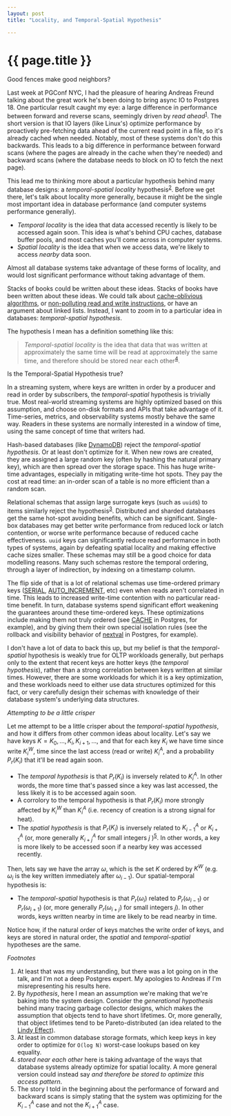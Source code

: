 ```yaml
---
layout: post
title: "Locality, and Temporal-Spatial Hypothesis"

---
```

{{ page.title }}
================

<script>
  MathJax = {
    tex: {inlineMath: [['$', '$'], ['\\(', '\\)']]}
  };
</script>
<script id="MathJax-script" async src="https://cdn.jsdelivr.net/npm/mathjax@3/es5/tex-mml-chtml.js"></script>


<p class="meta">Good fences make good neighbors?</p>

Last week at PGConf NYC, I had the pleasure of hearing Andreas Freund talking about the great work he's been doing to bring async IO to Postgres 18. One particular result caught my eye: a large difference in performance between forward and reverse scans, seemingly driven by *read ahead*<sup>[1](#foot1)</sup>. The short version is that IO layers (like Linux's) optimize performance by proactively pre-fetching data ahead of the current read point in a file, so it's already cached when needed. Notably, most of these systems don't do this backwards. This leads to a big difference in performance between forward scans (where the pages are already in the cache when they're needed) and backward scans (where the database needs to block on IO to fetch the next page).

This lead me to thinking more about a particular hypothesis behind many database designs: a *temporal-spatial locality* hypothesis<sup>[2](#foot2)</sup>. Before we get there, let's talk about locality more generally, because it might be the single most important idea in database performance (and computer systems performance generally).

* *Temporal locality* is the idea that data accessed recently is likely to be accessed again soon. This idea is what's behind CPU caches, database buffer pools, and most caches you'll come across in computer systems.
* *Spatial locality* is the idea that when we access data, we're likely to access *nearby* data soon. 

Almost all database systems take advantage of these forms of locality, and would lost significant performance without taking advantage of them.

Stacks of books could be written about these ideas. Stacks of books have been written about these ideas. We could talk about [cache-oblivious algorithms](https://en.wikipedia.org/wiki/Cache-oblivious_algorithm), or [non-polluting read and write instructions](https://developer.arm.com/documentation/dui0801/l/A64-Floating-point-Instructions/STNP--SIMD-and-FP---A64-), or have an argument about linked lists. Instead, I want to zoom in to a particular idea in databases: *temporal-spatial hypothesis*.

The hypothesis I mean has a definition something like this:

> *Temporal-spatial locality* is the idea that data that was written at approximately the same time will be read at approximately the same time, and therefore should be stored near each other<sup>[4](#foot4)</sup>.

Is the Temporal-Spatial Hypothesis true?

In a streaming system, where keys are written in order by a producer and read in order by subscribers, the *temporal-spatial* hypothesis is trivially true. Most real-world streaming systems are highly optimized based on this assumption, and choose on-disk formats and APIs that take advantage of it. Time-series, metrics, and observability systems mostly behave the same way. Readers in these systems are normally interested in a window of time, using the same concept of time that writers had.

Hash-based databases (like [DynamoDB](https://aws.amazon.com/dynamodb/)) reject the *temporal-spatial hypothesis*. Or at least don't optimize for it. When new rows are created, they are assigned a large random key (often by hashing the natural primary key), which are then spread over the storage space. This has huge write-time advantages, especially in mitigating write-time hot spots. They pay the cost at read time: an in-order scan of a table is no more efficient than a random scan.

Relational schemas that assign large surrogate keys (such as `uuid`s) to items similarly reject the hypothesis<sup>[3](#foot3)</sup>. Distributed and sharded databases get the same hot-spot avoiding benefits, which can be significant. Single-box databases may get better write performance from reduced lock or latch contention, or worse write performance because of reduced cache effectiveness. `uuid` keys can significantly reduce read performance in both types of systems, again by defeating spatial locality and making effective cache sizes smaller. These schemas may still be a good choice for data modelling reasons. Many such schemas restore the temporal ordering, through a layer of indirection, by indexing on a timestamp column.

The flip side of that is a lot of relational schemas use time-ordered primary keys ([SERIAL](https://www.postgresql.org/docs/current/datatype-numeric.html#DATATYPE-SERIAL), [AUTO_INCREMENT](https://dev.mysql.com/doc/refman/8.4/en/example-auto-increment.html), etc) even when reads aren't correlated in time. This leads to increased write-time contention with no particular read-time benefit. In turn, database systems spend significant effort weakening the guarantees around these time-ordered keys. These optimizations include making them not truly ordered (see [CACHE](https://www.postgresql.org/docs/current/sql-createsequence.html) in Postgres, for example), and by giving them their own special isolation rules (see the rollback and visibility behavior of [nextval](https://www.postgresql.org/docs/current/functions-sequence.html) in Postgres, for example).

I don't have a lot of data to back this up, but my belief is that the *temporal-spatial* hypothesis is weakly true for OLTP workloads generally, but perhaps only to the extent that recent keys are hotter keys (the *temporal hypothesis*), rather than a strong correlation between keys written at similar times. However, there are some workloads for which it is a key optimization, and these workloads need to either use data structures optimized for this fact, or very carefully design their schemas with knowledge of their database system's underlying data structures.

*Attempting to be a little crisper*

Let me attempt to be a little crisper about the *temporal-spatial hypothesis*, and how it differs from other common ideas about locality. Let's say we have keys $K = {K_0, \ldots, K_i, K_{i+1}, \ldots}$, and that for each key $K_i$ we have time since write $K^{W}_i$, time since the last access (read or write) $K^{A}_i$, and a probability $P_r(K_i)$ that it'll be read again soon. 

* The *temporal hypothesis* is that $P_r(K_i)$ is inversely related to $K^{A}_i$. In other words, the more time that's passed since a key was last accessed, the less likely it is to be accessed again soon.
* A corrolory to the temporal hypothesis is that $P_r(K_i)$ more strongly affected by $K^{W}_i$ than $K^{A}_i$ (i.e. recency of creation is a strong signal for heat).
* The *spatial hypothesis* is that $P_r(K_i)$ is inversely related to $K^{A}_{i-1}$ or $K^{A}_{i+1}$ (or, more generally $K^{A}_{i+j}$ for small integers $j$ )<sup>[5](#foot5)</sup>. In other words, a key is more likely to be accessed soon if a nearby key was accessed recently.

Then, lets say we have the array $\omega$, which is the set $K$ ordered by $K^W$ (e.g. $\omega_i$ is the key written immediately after $\omega_{i-1}$). Our spatial-temporal hypothesis is:

* The *temporal-spatial* hypothesis is that $P_r(\omega_i)$ related to $P_r(\omega_{i-1})$ or $P_r(\omega_{i+1})$ (or, more generally $P_r(\omega_{i+j})$ for small integers $j$). In other words, keys written nearby in time are likely to be read nearby in time.

Notice how, if the natural order of keys matches the write order of keys, and keys are stored in natural order, the *spatial* and *temporal-spatial* hypotheses are the same.  

*Footnotes*

1. <a name="foot1"></a> At least that was my understanding, but there was a lot going on in the talk, and I'm not a deep Postgres expert. My apologies to Andreas if I'm misrepresenting his results here.
2. <a name="foot2"></a> By *hypothesis*, here I mean an assumption we're making that we're baking into the system design. Consider the *generational hypothesis* behind many tracing garbage collector designs, which makes the assumption that objects tend to have short lifetimes. Or, more generally, that object lifetimes tend to be Pareto-distributed (an idea related to the [Lindy Effect](https://en.wikipedia.org/wiki/Lindy_effect)).
3. <a name="foot3"></a> At least in common database storage formats, which keep keys in key order to optimize for `O(log N)` worst-case lookups based on key equality.
4. <a name="foot4"></a> *stored near each other* here is taking advantage of the ways that database systems already optimize for spatial locality. A more general version could instead say *and therefore be stored to optimize this access pattern*.
5. <a name="foot5"></a> The story I told in the beginning about the performance of forward and backward scans is simply stating that the system was optimizing for the $K^{A}_{i-1}$ case and not the $K^{A}_{i+1}$ case.